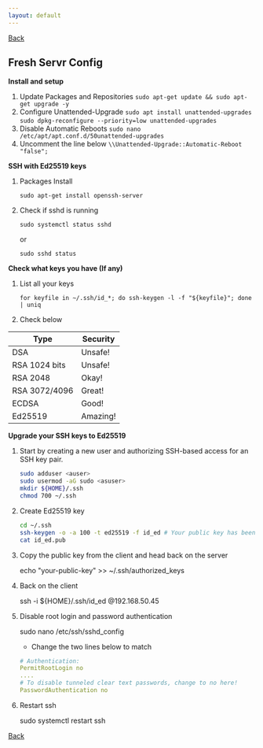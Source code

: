 ```yaml
---
layout: default
---
```

[Back](./)

## Fresh Servr Config

**Install and setup**

1. Update Packages and Repositories
`sudo apt-get update && sudo apt-get upgrade -y`
2. Configure Unattended-Upgrade
`sudo apt install unattended-upgrades`
`sudo dpkg-reconfigure --priority=low unattended-upgrades`
3. Disable Automatic Reboots
`sudo nano /etc/apt/apt.conf.d/50unattended-upgrades`
4. Uncomment the line below 
`\\Unattended-Upgrade::Automatic-Reboot "false";`

**SSH with Ed25519 keys**

1) Packages Install

	`sudo apt-get install openssh-server`

2) Check if sshd is running

	`sudo systemctl status sshd`

	or 

	`sudo sshd status`

**Check what keys you have (If any)**

1) List all your keys

	`for keyfile in ~/.ssh/id_*; do ssh-keygen -l -f "${keyfile}"; done | uniq`

2) Check below 

| **Type**      | **Security** |
|---------------|--------------|
| DSA           | Unsafe!      |
| RSA 1024 bits | Unsafe!      |
| RSA 2048      | Okay!        |
| RSA 3072/4096 | Great!       |
| ECDSA         | Good!        |
| Ed25519       | Amazing!     |

**Upgrade your SSH keys to Ed25519**

1) Start by creating a new user and authorizing SSH-based access for an SSH key pair.

    ```sh
    sudo adduser <auser>
    sudo usermod -aG sudo <asuser> 
    mkdir ${HOME}/.ssh
    chmod 700 ~/.ssh
    ```

2) Create Ed25519 key

    ```sh
    cd ~/.ssh
    ssh-keygen -o -a 100 -t ed25519 -f id_ed # Your public key has been saved in id_ed.pub
    cat id_ed.pub
    ```
3) Copy the public key from the client and head back on the server 

    echo "your-public-key" >> ~/.ssh/authorized_keys

4) Back on the client

    ssh -i ${HOME}/.ssh/id_ed <serveruser>@192.168.50.45

5) Disable root login and password authentication 

    sudo nano /etc/ssh/sshd_config

	- Change the two lines below to match

    ```yml
    # Authentication:
    PermitRootLogin no
    ....
    # To disable tunneled clear text passwords, change to no here!
    PasswordAuthentication no
    ```
5) Restart ssh

    sudo systemctl restart ssh

[Back](./)
